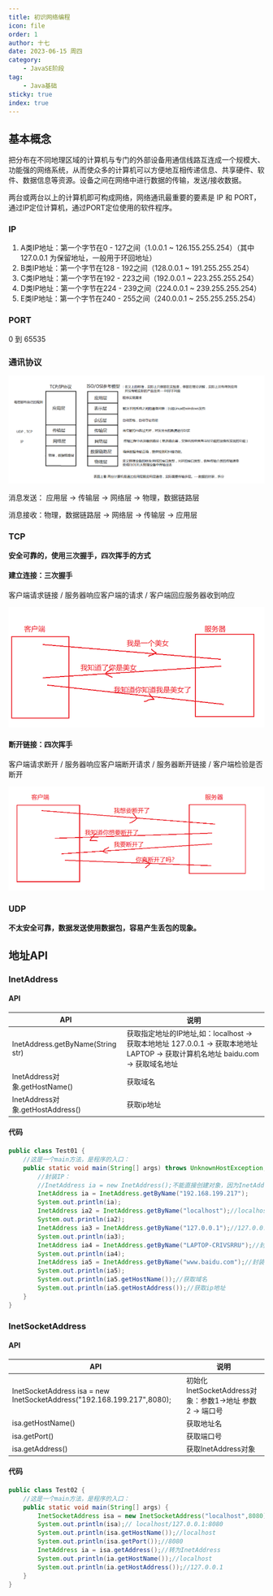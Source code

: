 ```yaml
---
title: 初识网络编程
icon: file
order: 1
author: 十七
date: 2023-06-15 周四
category:
	- JavaSE阶段
tag:
	- Java基础
sticky: true
index: true
---
```


## 基本概念

把分布在不同地理区域的计算机与专门的外部设备用通信线路互连成一个规模大、功能强的网络系统，从而使众多的计算机可以方便地互相传递信息、共享硬件、软件、数据信息等资源。设备之间在网络中进行数据的传输，发送/接收数据。

两台或两台以上的计算机即可构成网络，网络通讯最重要的要素是 IP 和 PORT，通过IP定位计算机，通过PORT定位使用的软件程序。

### IP

1.  A类IP地址：第一个字节在0 - 127之间（1.0.0.1 \~ 126.155.255.254）（其中127.0.0.1 为保留地址，一般用于环回地址）
2.  B类IP地址：第一个字节在128 - 192之间（128.0.0.1 \~ 191.255.255.254）
3.  C类IP地址：第一个字节在192 - 223之间（192.0.0.1 \~ 223.255.255.254）
4.  D类IP地址：第一个字节在224 - 239之间（224.0.0.1 \~ 239.255.255.254）
5.  E类IP地址：第一个字节在240 - 255之间（240.0.0.1 \~ 255.255.255.254）

### PORT

0 到 65535

### 通讯协议

![](./image/image_ZX6EWdtUCv.png)

消息发送： 应用层 → 传输层 → 网络层 → 物理，数据链路层

消息接收：物理，数据链路层 → 网络层 → 传输层 → 应用层

### TCP

**安全可靠的，使用三次握手，四次挥手的方式**


#### 建立连接：三次握手

客户端请求链接   /   服务器响应客户端的请求   /  客户端回应服务器收到响应

![](./image/image_UeyHZzBe1h.png)

#### 断开链接：四次挥手

客户端请求断开  / 服务器响应客户端断开请求  / 服务器断开链接  /  客户端检验是否断开

![](./image/image_9gvFDb3Vzb.png)

### UDP

**不太安全可靠，数据发送使用数据包，容易产生丢包的现象。**

## 地址API

### InetAddress

#### API

| API                               | 说明                                                                                                    |
| --------------------------------- | ----------------------------------------------------------------------------------------------------- |
| InetAddress.getByName(String str) | 获取指定地址的IP地址,如：localhost → 获取本地地址       127.0.0.1 → 获取本地地址       LAPTOP → 获取计算机名地址  baidu.com → 获取域名地址 |
| InetAddress对象.getHostName()       | 获取域名                                                                                                  |
| InetAddress对象.getHostAddress()    | 获取ip地址                                                                                                |

#### 代码

```java
public class Test01 {
    //这是一个main方法，是程序的入口：
    public static void main(String[] args) throws UnknownHostException, UnknownHostException {
        //封装IP：
        //InetAddress ia = new InetAddress();不能直接创建对象，因为InetAddress()被default修饰了。
        InetAddress ia = InetAddress.getByName("192.168.199.217");
        System.out.println(ia);
        InetAddress ia2 = InetAddress.getByName("localhost");//localhost指代的是本机的ip地址
        System.out.println(ia2);
        InetAddress ia3 = InetAddress.getByName("127.0.0.1");//127.0.0.1指代的是本机的ip地址
        System.out.println(ia3);
        InetAddress ia4 = InetAddress.getByName("LAPTOP-CRIVSRRU");//封装计算机名
        System.out.println(ia4);
        InetAddress ia5 = InetAddress.getByName("www.baidu.com");//封装域名
        System.out.println(ia5);
        System.out.println(ia5.getHostName());//获取域名
        System.out.println(ia5.getHostAddress());//获取ip地址
    }
}
```

### InetSocketAddress

#### API

| API                                                                    | 说明                                        |
| ---------------------------------------------------------------------- | ----------------------------------------- |
| InetSocketAddress isa = new InetSocketAddress("192.168.199.217",8080); | 初始化InetSocketAddress对象：参数1→地址   参数2 → 端口号 |
| isa.getHostName()                                                      | 获取地址名                                     |
| isa.getPort()                                                          | 获取端口号                                     |
| isa.getAddress()                                                       | 获取InetAddress对象                           |

#### 代码

```java
public class Test02 {
    //这是一个main方法，是程序的入口：
    public static void main(String[] args) {
        InetSocketAddress isa = new InetSocketAddress("localhost",8080);
        System.out.println(isa);// localhost/127.0.0.1:8080
        System.out.println(isa.getHostName());//localhost
        System.out.println(isa.getPort());//8080
        InetAddress ia = isa.getAddress();//转为InetAddress
        System.out.println(ia.getHostName());//localhost
        System.out.println(ia.getHostAddress());//127.0.0.1
    }
}
```